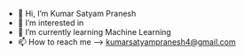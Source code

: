 - 👋 Hi, I’m Kumar Satyam Pranesh
- 👀 I’m interested in 
- 🌱 I’m currently learning Machine Learning
- 📫 How to reach me --> kumarsatyampranesh4@gmail.com

<!---
kumarsatyampranesh/kumarsatyampranesh is a ✨ special ✨ repository because its `README.md` (this file) appears on your GitHub profile.
You can click the Preview link to take a look at your changes.
--->

